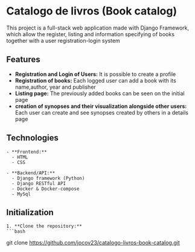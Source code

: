 # Catalogo de livros (Book catalog)
  This project is a full-stack web application made with Django Framework, which allow the register, listing and information specifying of books together with a user registration-login system

  ## Features
  - **Registration and Login of Users:** It is possible to create a profile
  - **Registration of books:** Each logged user can add a book with its name,author, year and publisher
  - **Listing page:** The previously added books can be seen on the initial page
  - **creation of synopses and their visualization alongside other users:** Each user can create and see synopses created by others in a details page

  ## Technologies
    - **Frontend:**
      - HTML
      - CSS

    - **Backend/API:**
      - Django framework (Python)
      - Django RESTful API
      - Docker & Docker-compose
      - MySql
      
  ## Initialization
    1. **Clone the repository:**
    ```bash
   git clone https://github.com/jocov23/catalogo-livros-book-catalog.git
   ``` 


    
  
